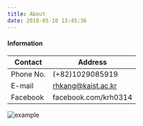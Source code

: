 ```yaml
---
title: About
date: 2018-05-10 13:45:36
---
```


<!-- more -->

#### Information

Contact | Address
---     | ---
Phone No.  | (+82)1029085919
E-mail  |  rhkang@kaist.ac.kr
Facebook  |  facebook.com/krh0314

![example](https://drive.google.com/uc?id=1UAcgdYGCLW_g-x34G8PRnQNMfoffnR9B)
